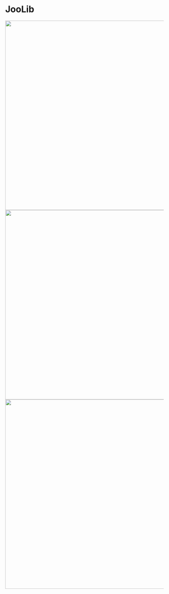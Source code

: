 # JooLib


<img src="https://github.com/juyub/JooLib/assets/126839881/62c2b578-814f-41be-a63d-b3d9c7d36550" width="600" />
<img src="https://github.com/juyub/JooLib/assets/126839881/2906820f-86cd-46d1-ada9-fb25a4202570" width="600" />
<img src="https://github.com/juyub/JooLib/assets/126839881/df5bce1a-317e-4b07-ac20-09dee370a05a" width="600" />
